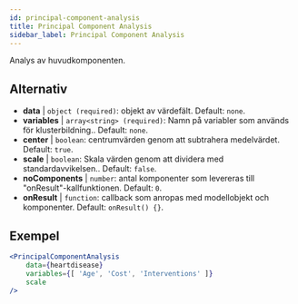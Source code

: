 ```yaml
---
id: principal-component-analysis
title: Principal Component Analysis
sidebar_label: Principal Component Analysis
---
```


Analys av huvudkomponenten.

## Alternativ

* __data__ | `object (required)`: objekt av värdefält. Default: `none`.
* __variables__ | `array<string> (required)`: Namn på variabler som används för klusterbildning.. Default: `none`.
* __center__ | `boolean`: centrumvärden genom att subtrahera medelvärdet. Default: `true`.
* __scale__ | `boolean`: Skala värden genom att dividera med standardavvikelsen.. Default: `false`.
* __noComponents__ | `number`: antal komponenter som levereras till "onResult"-kallfunktionen. Default: `0`.
* __onResult__ | `function`: callback som anropas med modellobjekt och komponenter. Default: `onResult() {}`.


## Exempel

```jsx live
<PrincipalComponentAnalysis 
    data={heartdisease} 
    variables={[ 'Age', 'Cost', 'Interventions' ]}
    scale
/>
```

